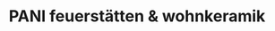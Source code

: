 ---
title: "PANI feuerstätten & wohnkeramik"
url: /waidhofen-an-der-thaya/pani-feuerstaetten-und-wohnkeramik/
shop: Fliesen
---